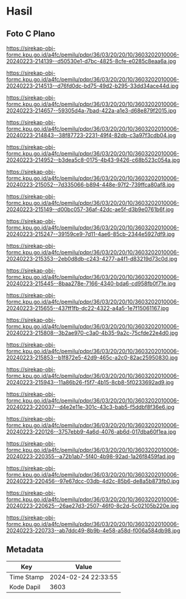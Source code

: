 # Hasil

## Foto C Plano

https://sirekap-obj-formc.kpu.go.id/a4fc/pemilu/pdpr/36/03/20/20/10/3603202010006-20240223-214139--d50530e1-d7bc-4825-8cfe-e0285c8eaa6a.jpg

https://sirekap-obj-formc.kpu.go.id/a4fc/pemilu/pdpr/36/03/20/20/10/3603202010006-20240223-214513--d76fd0dc-bd75-49d2-b295-33dd34ace44d.jpg

https://sirekap-obj-formc.kpu.go.id/a4fc/pemilu/pdpr/36/03/20/20/10/3603202010006-20240223-214657--59305d4a-7bad-422a-a1e3-d68e879f2015.jpg

https://sirekap-obj-formc.kpu.go.id/a4fc/pemilu/pdpr/36/03/20/20/10/3603202010006-20240223-214843--38f87723-2231-49f4-82db-c3a97f3cdb04.jpg

https://sirekap-obj-formc.kpu.go.id/a4fc/pemilu/pdpr/36/03/20/20/10/3603202010006-20240223-214952--b3dea5c8-0175-4b43-9426-c68b523c054a.jpg

https://sirekap-obj-formc.kpu.go.id/a4fc/pemilu/pdpr/36/03/20/20/10/3603202010006-20240223-215052--7d335066-b894-448e-97f2-739ffca80af8.jpg

https://sirekap-obj-formc.kpu.go.id/a4fc/pemilu/pdpr/36/03/20/20/10/3603202010006-20240223-215149--d00bc057-36af-42dc-ae5f-d3b9e0761b6f.jpg

https://sirekap-obj-formc.kpu.go.id/a4fc/pemilu/pdpr/36/03/20/20/10/3603202010006-20240223-215247--39159ce9-7d11-4ae6-85cb-2344e5927df9.jpg

https://sirekap-obj-formc.kpu.go.id/a4fc/pemilu/pdpr/36/03/20/20/10/3603202010006-20240223-215353--2eb0d8db-c243-4277-a4f1-d83219d73c0d.jpg

https://sirekap-obj-formc.kpu.go.id/a4fc/pemilu/pdpr/36/03/20/20/10/3603202010006-20240223-215445--8baa278e-7166-4340-bda6-cd958fb0f71e.jpg

https://sirekap-obj-formc.kpu.go.id/a4fc/pemilu/pdpr/36/03/20/20/10/3603202010006-20240223-215655--437ff1fb-dc22-4322-a4a5-1e7f15061167.jpg

https://sirekap-obj-formc.kpu.go.id/a4fc/pemilu/pdpr/36/03/20/20/10/3603202010006-20240223-215808--3b2ae970-c3a0-4b35-9a2c-75cfde22e4d0.jpg

https://sirekap-obj-formc.kpu.go.id/a4fc/pemilu/pdpr/36/03/20/20/10/3603202010006-20240223-215853--b1f872e5-42d9-465c-a2c0-82ac25950830.jpg

https://sirekap-obj-formc.kpu.go.id/a4fc/pemilu/pdpr/36/03/20/20/10/3603202010006-20240223-215943--11a86b26-f5f7-4b15-8cb8-5f0233692ad9.jpg

https://sirekap-obj-formc.kpu.go.id/a4fc/pemilu/pdpr/36/03/20/20/10/3603202010006-20240223-220037--d4e2e11e-301c-43c3-bab5-f5ddbf8f36e6.jpg

https://sirekap-obj-formc.kpu.go.id/a4fc/pemilu/pdpr/36/03/20/20/10/3603202010006-20240223-220126--3757ebb9-4a6d-4076-ab6d-017dba60f1ea.jpg

https://sirekap-obj-formc.kpu.go.id/a4fc/pemilu/pdpr/36/03/20/20/10/3603202010006-20240223-220355--a72b1ab7-5f40-4b98-92ad-1a26f8459fad.jpg

https://sirekap-obj-formc.kpu.go.id/a4fc/pemilu/pdpr/36/03/20/20/10/3603202010006-20240223-220456--97e67dcc-03db-4d2c-85b6-de8a5b873fb0.jpg

https://sirekap-obj-formc.kpu.go.id/a4fc/pemilu/pdpr/36/03/20/20/10/3603202010006-20240223-220625--26ae27d3-2507-46f0-8c2d-5c02105b220e.jpg

https://sirekap-obj-formc.kpu.go.id/a4fc/pemilu/pdpr/36/03/20/20/10/3603202010006-20240223-220733--ab7ddc49-8b9b-4e58-a58d-f006a584db98.jpg


## Metadata

| Key        | Value               |
| ---------- | ------------------- |
| Time Stamp | 2024-02-24 22:33:55 |
| Kode Dapil | 3603                |




